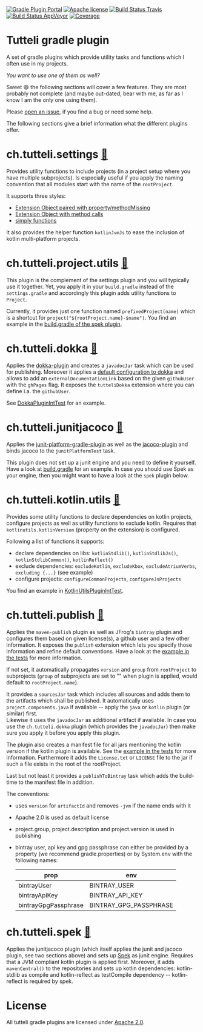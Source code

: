 [![Gradle Plugin Portal](https://img.shields.io/badge/gradle%20plugin-v0.15.1.0-blue.svg)](https://plugins.gradle.org/u/robstoll)
[![Apache license](https://img.shields.io/badge/license-Apache%202.0-brightgreen.svg)](http://opensource.org/licenses/Apache2.0)
[![Build Status Travis](https://travis-ci.org/robstoll/tutteli-gradle-plugins.svg?tag=v0.15.1)](https://travis-ci.org/robstoll/tutteli-gradle-plugins/branches)
[![Build Status AppVeyor](https://ci.appveyor.com/api/projects/status/bv5e7rhsjko5mqy4/branch/master?svg=true)](https://ci.appveyor.com/project/robstoll/tutteli-gradle-plugins/branch/master)
[![Coverage](https://codecov.io/gh/robstoll/tutteli-gradle-plugins/branch/master/graph/badge.svg)](https://codecov.io/github/robstoll/tutteli-gradle-plugins/branch/master)

# Tutteli gradle plugin
A set of gradle plugins which provide utility tasks and functions which I often use in my projects.

*You want to use one of them as well?*

Sweet :smile: the following sections will cover a few features.
They are most probably not complete
(and maybe out-dated, bear with me, as far as I know I am the only one using them).

Please [open an issue](https://github.com/robstoll/tutteli-gradle-plugins/issues/new),
if you find a bug or need some help.

The following sections give a brief information what the different plugins offer.

# ch.tutteli.settings [🔗](https://plugins.gradle.org/plugin/ch.tutteli.settings/0.15.1)
Provides utility functions to include projects (in a project setup where you have multiple subprojects).
Is especially useful if you apply the naming convention that all modules start with the name of the `rootProject`.

It supports three styles:
- [Extension Object paired with property/methodMissing](https://github.com/robstoll/tutteli-gradle-plugins/tree/v0.15.1/tutteli-gradle-settings/src/test/groovy/ch/tutteli/gradle/settings/SettingsUtilPluginIntTest.groovy#L29)
- [Extension Object with method calls](https://github.com/robstoll/tutteli-gradle-plugins/tree/v0.15.1/tutteli-gradle-settings/src/test/groovy/ch/tutteli/gradle/settings/SettingsUtilPluginIntTest.groovy#L94)
- [simply functions](https://github.com/robstoll/tutteli-gradle-plugins/tree/v0.15.1/tutteli-gradle-settings/src/test/groovy/ch/tutteli/gradle/settings/SettingsUtilPluginIntTest.groovy#L175)

It also provides the helper function `kotlinJvmJs` to ease the inclusion of kotlin multi-platform projects.

# ch.tutteli.project.utils [🔗](https://plugins.gradle.org/plugin/ch.tutteli.project.utils/0.15.1)
This plugin is the complement of the settings plugin and you will typically use it together. 
Yet, you apply it in your `build.gradle` instead of the `settings.gradle` and accordingly this plugin adds utility functions to `Project`.

Currently, it provides just one function named `prefixedProject(name)` which is a shortcut for `project("${rootProject.name}-$name")`.
You find an example in the [build.gradle of the spek plugin](https://github.com/robstoll/tutteli-gradle-plugins/tree/v0.15.1/tutteli-gradle-spek/build.gradle#L20).

# ch.tutteli.dokka [🔗](https://plugins.gradle.org/plugin/ch.tutteli.dokka/0.15.1)
Applies the [dokka-plugin](https://github.com/Kotlin/dokka) and creates a `javadocJar` task which can be used for publishing.
Moreover it applies a [default configuration to dokka](https://github.com/robstoll/tutteli-gradle-plugins/tree/v0.15.1/tutteli-gradle-dokka/src/main/groovy/ch/tutteli/gradle/dokka/DokkaPluginExtension.groovy#L22)
and allows to add an `externalDocumentationLink` based on the given `githubUser` with the `ghPages` flag.
It exposes the `tutteliDokka` extension where you can define i.a. the `githubUser`.
 
See [DokkaPluginIntTest](https://github.com/robstoll/tutteli-gradle-plugins/tree/v0.15.1/tutteli-gradle-dokka/src/test/groovy/ch/tutteli/gradle/dokka/DokkaPluginIntTest.groovy#L112)
for an example.

# ch.tutteli.junitjacoco [🔗](https://plugins.gradle.org/plugin/ch.tutteli.junitjacoco/0.15.1)
Applies the [junit-platform-gradle-plugin](https://junit.org/junit5/docs/current/user-guide/#running-tests-build-gradle)
as well as the [jacoco-plugin](https://docs.gradle.org/current/userguide/jacoco_plugin.html)
and binds jacoco to the `junitPlatformTest` task.

This plugin does not set up a junit engine and you need to define it yourself. 
Have a look at [build.gradle](https://github.com/robstoll/tutteli-gradle-plugins/tree/v0.15.1/build.gradle#L61)
for an example.
In case you should use Spek as your engine, then you might want to have a look at the `spek` plugin below.

# ch.tutteli.kotlin.utils [🔗](https://plugins.gradle.org/plugin/ch.tutteli.kotlin.utils/0.15.1)
Provides some utility functions to declare dependencies on kotlin projects, configure projects as well as utility functions to exclude kotlin.
Requires that `kotlinutils.kotlinVersion` (property on the extension) is configured.

Following a list of functions it supports:
- declare dependencies on libs: `kotlinStdlib()`, `kotlinStdlibJs()`, `kotlinStdlibCommon()`, `kotlinReflect()`  
- exclude dependencies: `excludeKotlin`, `excludeKbox`, `excludeAtriumVerbs`, `excluding {...}` (see example)
- configure projects: `configureCommonProjects`, `configureJsProjects`   

You find an example in [KotlinUtilsPluginIntTest](https://github.com/robstoll/tutteli-gradle-plugins/tree/v0.15.1/tutteli-gradle-kotlin-utils/src/test/groovy/ch/tutteli/gradle/kotlin/KotlinUtilsPluginIntTest.groovy#L45).

# ch.tutteli.publish [🔗](https://plugins.gradle.org/plugin/ch.tutteli.publish/0.15.1)
Applies the `maven-publish` plugin as well as JFrog's `bintray` plugin and 
configures them based on given license(s), a github user and a few other information.
It exposes the `publish` extension which lets you specify those information and refine default conventions.
Have a look at the [example in the tests](https://github.com/robstoll/tutteli-gradle-plugins/tree/v0.15.1/tutteli-gradle-publish/src/test/groovy/ch/tutteli/gradle/publish/PublishPluginIntTest.groovy#L41)
for more information.

If not set, it automatically propagates `version` and `group` from `rootProject` to subprojects 
(`group` of subprojects are set to "" when plugin is applied, would default to `rootProject.name`).

It provides a `sourcesJar` task which includes all sources and adds them to the artifacts which shall be published.
It automatically uses `project.components.java` if available -- apply the `java` or `kotlin` plugin (or similar) first.   
Likewise it uses the `javadocJar` as additional artifact if available. 
In case you use the `ch.tutteli.dokka` plugin (which provides the `javadocJar`) then make sure you apply it before you apply this plugin.

The plugin also creates a manifest file for all jars mentioning the kotlin version if the kotlin plugin is available.
See the [example in the tests](https://github.com/robstoll/tutteli-gradle-plugins/tree/v0.15.1/tutteli-gradle-publish/src/test/groovy/ch/tutteli/gradle/publish/PublishPluginIntTest.groovy#L310)
for more information.
Furthermore it adds the `License.txt` or `LICENSE` file to the jar if such a file exists in the root of the rootProject.

Last but not least it provides a `publishToBintray` task which adds the build-time to the manifest file in addition.

The conventions:
- uses `version` for `artifactId` and removes `-jvm` if the name ends with it
- Apache 2.0 is used as default license
- project.group, project.description and project.version is used in publishing
- bintray user, api key and gpg passphrase can either be provided by a property (we recommend gradle.properties) or by System.env with the following names:

    |       prop           |         env            |
    |----------------------|------------------------|
    | bintrayUser          | BINTRAY_USER           |
    | bintrayApiKey        | BINTRAY_API_KEY        |
    | bintrayGpgPassphrase | BINTRAY_GPG_PASSPHRASE | 

# ch.tutteli.spek [🔗](https://plugins.gradle.org/plugin/ch.tutteli.spek/0.15.1)
Applies the junitjacoco plugin (which itself applies the junit and jacoco plugin, see two sections above) 
and sets up [Spek](http://spekframework.org/) as junit engine.
Requires that a JVM compliant kotlin plugin is applied first.
Moreover, it adds `mavenCentral()` to the repositories and sets up kotlin dependencies:
kotlin-stdlib as compile and kotlin-reflect as testCompile dependency -- kotlin-reflect is required by spek.

# License
All tutteli gradle plugins are licensed under [Apache 2.0](http://opensource.org/licenses/Apache2.0).

